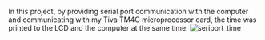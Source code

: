 In this project, by providing serial port communication with the computer and communicating with my Tiva TM4C microprocessor card, the time was printed to the LCD and the computer at the same time.
![seriport_time](https://github.com/user-attachments/assets/57b7a400-f5af-4d31-9687-0afe259cb150)
